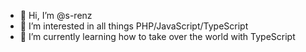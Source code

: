 - 👋 Hi, I’m @s-renz
- 👀 I’m interested in all things PHP/JavaScript/TypeScript
- 🌱 I’m currently learning how to take over the world with TypeScript

<!---
s-renz/s-renz is a ✨ special ✨ repository because its `README.md` (this file) appears on your GitHub profile.
You can click the Preview link to take a look at your changes.
--->
